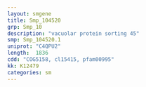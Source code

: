 ```yaml
---
layout: smgene
title: Smp_104520
grp: Smp_10
description: "vacuolar protein sorting 45"
smp: Smp_104520.1
uniprot: "C4QPU2"
length:  1836
cdd: "COG5158, cl15415, pfam00995"
kk: K12479
categories: sm
---
```

